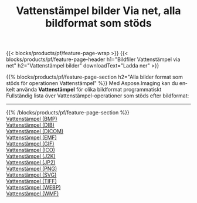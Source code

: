 ﻿---
title: Vattenstämpel bilder Via net, alla bildformat som stöds 
weight: 3920
url: /sv/net/watermark 
lang: sv
langdirlevel: 2
locales: zh-hans,ja,it,ru,de,es,fr,nl,id,lt,pl,pt,vi,tr,ko,zh-hant,ar,hi,th,sv,cs,uk,he
description: Med Aspose.Imaging kan du enkelt Vattenstämpel bilder via net
---

{{< blocks/products/pf/feature-page-wrap >}}
{{< blocks/products/pf/feature-page-header h1="Bildfiler Vattenstämpel via net" h2="Vattenstämpel bilder" downloadText="Ladda ner" >}}


{{% blocks/products/pf/feature-page-section  h2="Alla bilder format som stöds för operationen Vattenstämpel" %}}
Med Aspose.Imaging kan du enkelt använda **Vattenstämpel** för olika bildformat programmatiskt
<br/>
Fullständig lista över Vattenstämpel-operationer som stöds efter bildformat:
<hr/>
{{% /blocks/products/pf/feature-page-section %}}
<div class="container-fluid productfamilypage bg-gray">
    <div class="convertypes bg-gray agp-content section">
        <div class="container">
		<div class="row other-converters">
		    <div class='col-md-2 other-converter remove-lp remove-rp'><a href="/imaging/sv/net/watermark/bmp" >Vattenstämpel (BMP)</a></div><div class='col-md-2 other-converter remove-lp remove-rp'><a href="/imaging/sv/net/watermark/dib" >Vattenstämpel (DIB)</a></div><div class='col-md-2 other-converter remove-lp remove-rp'><a href="/imaging/sv/net/watermark/dicom" >Vattenstämpel (DICOM)</a></div><div class='col-md-2 other-converter remove-lp remove-rp'><a href="/imaging/sv/net/watermark/emf" >Vattenstämpel (EMF)</a></div><div class='col-md-2 other-converter remove-lp remove-rp'><a href="/imaging/sv/net/watermark/gif" >Vattenstämpel (GIF)</a></div><div class='col-md-2 other-converter remove-lp remove-rp'><a href="/imaging/sv/net/watermark/ico" >Vattenstämpel (ICO)</a></div><div class='col-md-2 other-converter remove-lp remove-rp'><a href="/imaging/sv/net/watermark/j2k" >Vattenstämpel (J2K)</a></div><div class='col-md-2 other-converter remove-lp remove-rp'><a href="/imaging/sv/net/watermark/jp2" >Vattenstämpel (JP2)</a></div><div class='col-md-2 other-converter remove-lp remove-rp'><a href="/imaging/sv/net/watermark/png" >Vattenstämpel (PNG)</a></div><div class='col-md-2 other-converter remove-lp remove-rp'><a href="/imaging/sv/net/watermark/svg" >Vattenstämpel (SVG)</a></div><div class='col-md-2 other-converter remove-lp remove-rp'><a href="/imaging/sv/net/watermark/tiff" >Vattenstämpel (TIFF)</a></div><div class='col-md-2 other-converter remove-lp remove-rp'><a href="/imaging/sv/net/watermark/webp" >Vattenstämpel (WEBP)</a></div><div class='col-md-2 other-converter remove-lp remove-rp'><a href="/imaging/sv/net/watermark/wmf" >Vattenstämpel (WMF)</a></div>
                </div>
        </div>
    </div>
</div>
<br/>
